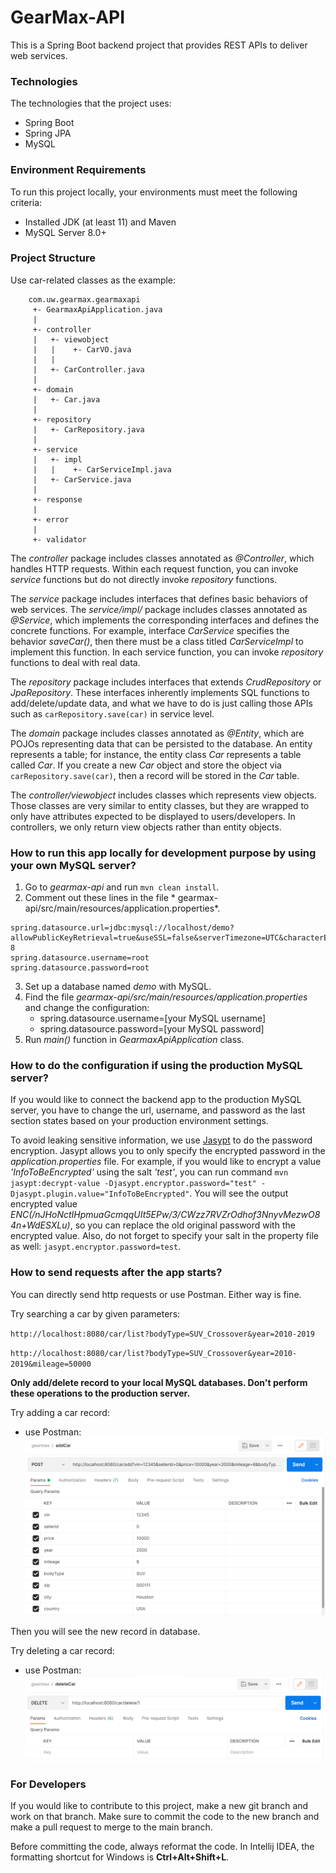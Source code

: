 # GearMax-API

This is a Spring Boot backend project that provides REST APIs to deliver web services.

### Technologies
The technologies that the project uses:
- Spring Boot
- Spring JPA
- MySQL

### Environment Requirements
To run this project locally, your environments must meet the following criteria:
- Installed JDK (at least 11) and Maven
- MySQL Server 8.0+

### Project Structure

Use car-related classes as the example:

        com.uw.gearmax.gearmaxapi
         +- GearmaxApiApplication.java
         |
         +- controller
         |   +- viewobject
         |   |    +- CarVO.java
         |   |
         |   +- CarController.java
         |   
         +- domain
         |   +- Car.java
         |
         +- repository
         |   +- CarRepository.java
         |
         +- service
         |   +- impl
         |   |    +- CarServiceImpl.java
         |   +- CarService.java
         |
         +- response
         |
         +- error
         |
         +- validator

The *controller* package includes classes annotated as *@Controller*, which handles HTTP requests. Within each request 
function, you can invoke *service* functions but do not directly invoke *repository* functions.

The *service* package includes interfaces that defines basic behaviors of web services. The *service/impl/* package 
includes classes annotated as *@Service*, which implements the corresponding interfaces and defines the concrete functions.
For example, interface *CarService* specifies the behavior *saveCar()*, then there must be a class titled *CarServiceImpl* 
to implement this function. In each service function, you can invoke *repository* functions to deal with real data.

The *repository* package includes interfaces that extends *CrudRepository* or *JpaRepository*. These interfaces inherently 
implements SQL functions to add/delete/update data, and what we have to do is just calling those APIs such as `carRepository.save(car)` 
in service level.

The *domain* package includes classes annotated as *@Entity*, which are POJOs representing data that can be persisted to
the database. An entity represents a table; for instance, the entity class *Car* represents a table called *Car*.
If you create a new *Car* object and store the object via `carRepository.save(car)`, then a record will be stored in the *Car* table.

The *controller/viewobject* includes classes which represents view objects. Those classes are very similar to entity classes, 
but they are wrapped to only have attributes expected to be displayed to users/developers. In controllers, we only return view 
objects rather than entity objects.

### How to run this app locally for development purpose by using your own MySQL server?

1. Go to *gearmax-api* and run `mvn clean install`.
2. Comment out these lines in the file * gearmax-api/src/main/resources/application.properties*.
```
spring.datasource.url=jdbc:mysql://localhost/demo?allowPublicKeyRetrieval=true&useSSL=false&serverTimezone=UTC&characterEncoding=utf-8
spring.datasource.username=root
spring.datasource.password=root
```
3. Set up a database named *demo* with MySQL.
4. Find the file *gearmax-api/src/main/resources/application.properties* and change the configuration:
    - spring.datasource.username=[your MySQL username]
    - spring.datasource.password=[your MySQL password]
5. Run *main()* function in *GearmaxApiApplication* class.

### How to do the configuration if using the production MySQL server?

If you would like to connect the backend app to the production MySQL server, you have to change the url, username, and password 
as the last section states based on your production environment settings.

To avoid leaking sensitive information, we use [Jasypt](https://github.com/ulisesbocchio/jasypt-spring-boot) to do the password encryption. 
Jasypt allows you to only specify the encrypted password in the *application.properties* file. For example, if you would like to 
encrypt a value *'InfoToBeEncrypted'* using the salt *'test'*, you can run command `mvn jasypt:decrypt-value -Djasypt.encryptor.password="test" -Djasypt.plugin.value="InfoToBeEncrypted"`.
You will see the output encrypted value *ENC(/nJHoNctIHpmuaGcmqqUIt5EPw/3/CWzz7RVZrOdhof3NnyvMezwO84n+WdESXLu)*, so you can 
replace the old original password with the encrypted value. Also, do not forget to specify your salt in the property file as well: `jasypt.encryptor.password=test`.


### How to send requests after the app starts?

You can directly send http requests or use Postman. Either way is fine.

Try searching a car by given parameters:

`http://localhost:8080/car/list?bodyType=SUV_Crossover&year=2010-2019`

`http://localhost:8080/car/list?bodyType=SUV_Crossover&year=2010-2019&mileage=50000`


**Only add/delete record to your local MySQL databases. Don't perform these operations to the production server.**

Try adding a car record:

- use Postman:
  ![Add Car by Postman](/img/postman_add_car.png)
  
Then you will see the new record in database.
      
Try deleting a car record:

- use Postman:
![Delete Car by Postman](img/postman_delete_car.png)
  
### For Developers

If you would like to contribute to this project, make a new git branch and work on that branch. Make sure to commit the 
code to the new branch and make a pull request to merge to the main branch.

Before committing the code, always reformat the code. In Intellij IDEA, the formatting shortcut for Windows is **Ctrl+Alt+Shift+L**.
